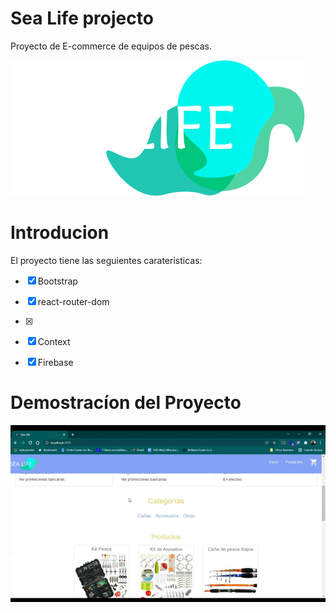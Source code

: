 # Sea Life projecto

Proyecto de E-commerce de equipos de pescas.

 ![ Lifesea ](./src/assets/lifesea.png)


# Introducion

El proyecto tiene las seguientes carateristicas:

- [x] Bootstrap
- [x] react-router-dom
- [x]
- [x] Context
- [x] Firebase


# Demostracíon del Proyecto

![Sea life Site](./src/assets/Coderhouse.gif)